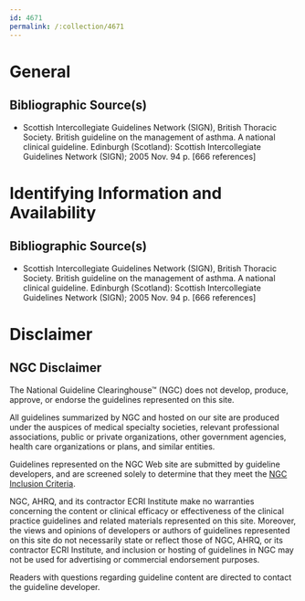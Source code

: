 ```yaml
---
id: 4671
permalink: /:collection/4671
---
```


# General

## Bibliographic Source(s)

- Scottish Intercollegiate Guidelines Network (SIGN), British Thoracic Society. British guideline on the management of asthma. A national clinical guideline. Edinburgh (Scotland): Scottish Intercollegiate Guidelines Network (SIGN); 2005 Nov. 94 p. [666 references]

# Identifying Information and Availability

## Bibliographic Source(s)

- Scottish Intercollegiate Guidelines Network (SIGN), British Thoracic Society. British guideline on the management of asthma. A national clinical guideline. Edinburgh (Scotland): Scottish Intercollegiate Guidelines Network (SIGN); 2005 Nov. 94 p. [666 references]

# Disclaimer

## NGC Disclaimer

The National Guideline Clearinghouse™ (NGC) does not develop, produce, approve, or endorse the guidelines represented on this site.

All guidelines summarized by NGC and hosted on our site are produced under the auspices of medical specialty societies, relevant professional associations, public or private organizations, other government agencies, health care organizations or plans, and similar entities.

Guidelines represented on the NGC Web site are submitted by guideline developers, and are screened solely to determine that they meet the [NGC Inclusion Criteria](/help-and-about/summaries/inclusion-criteria).

NGC, AHRQ, and its contractor ECRI Institute make no warranties concerning the content or clinical efficacy or effectiveness of the clinical practice guidelines and related materials represented on this site. Moreover, the views and opinions of developers or authors of guidelines represented on this site do not necessarily state or reflect those of NGC, AHRQ, or its contractor ECRI Institute, and inclusion or hosting of guidelines in NGC may not be used for advertising or commercial endorsement purposes.

Readers with questions regarding guideline content are directed to contact the guideline developer.

